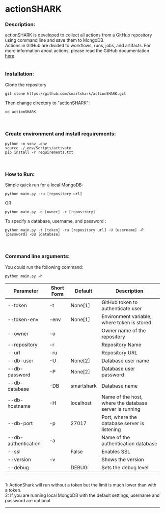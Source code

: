 # actionSHARK

### **Description**:

actionSHARK is developed to collect all actions from a GitHub repository using command line and save them to MongoDB.<br />
Actions in GitHub are divided to workflows, runs, jobs, and artifacts.
For more information about actions, please read the GitHub documentation [here](https://docs.github.com/en/actions).
<br />
<br />

### **Installation**:

Clone the repository

```
git clone https://github.com/smartshark/actionSHARK.git
```

Then change directory to "actionSHARK":

```
cd actionSHARK
```

<br />

### **Create environment and install requirements**:

```
python -m venv .env
source ./.env/Scripts/activate
pip install -r requirements.txt
```

<br />

### **How to Run**:

Simple quick run for a local MongoDB:
<br />

```
python main.py -ru [repository url]
```

OR

```
python main.py -o [owner] -r [repository]
```

To specify a database, username, and password :
<br />

```
python main.py -t [token] -ru [repository url] -U [username] -P [password] -DB [database]
```

<br />

### **Command line arguments**:

You could run the following command:
<br />

```
python main.py -h
```

| Parameter           | Short Form | Default    | Description                                            |
| ------------------- | ---------- | ---------- | ------------------------------------------------------ |
| --token             | -t         | None[1]    | GitHub token to authenticate user                      |
| --token-env         | -env       | None[1]    | Environment variable, where token is stored            |
| --owner             | -o         |            | Owner name of the repository                           |
| --repository        | -r         |            | Repository Name                                        |
| --url               | -ru        |            | Repository URL                                         |
| --db-user           | -U         | None[2]    | Database user name                                     |
| --db-password       | -P         | None[2]    | Database user password                                 |
| --db-database       | -DB        | smartshark | Database name                                          |
| --db-hostname       | -H         | localhost  | Name of the host, where the database server is running |
| --db-port           | -p         | 27017      | Port, where the database server is listening           |
| --db-authentication | -a         |            | Name of the authentication database                    |
| --ssl               |            | False      | Enables SSL                                            |
| --version           | -v         |            | Shows the version                                      |
| --debug             |            | DEBUG      | Sets the debug level                                   |

<br />
1: ActionShark will run without a token but the limit is much lower than with a token.
<br />
2: If you are running local MongoDB with the default settings, username and password are optional.

---
